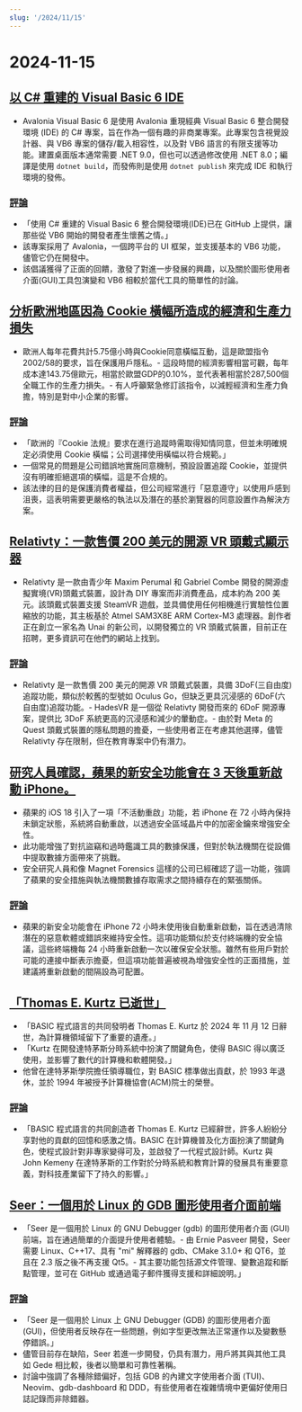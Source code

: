 ```yaml
---
slug: '/2024/11/15'
---
```


# 2024-11-15

## [以 C# 重建的 Visual Basic 6 IDE](https://github.com/BAndysc/AvaloniaVisualBasic6)

- Avalonia Visual Basic 6 是使用 Avalonia 重現經典 Visual Basic 6 整合開發環境 (IDE) 的 C# 專案，旨在作為一個有趣的非商業專案。此專案包含視覺設計器、與 VB6 專案的儲存/載入相容性，以及對 VB6 語言的有限支援等功能。建置桌面版本通常需要 .NET 9.0，但也可以透過修改使用 .NET 8.0；編譯是使用 `dotnet build`，而發佈則是使用 `dotnet publish` 來完成 IDE 和執行環境的發佈。

### [評論](https://news.ycombinator.com/item?id=42141587)

- 「使用 C# 重建的 Visual Basic 6 整合開發環境(IDE)已在 GitHub 上提供，讓那些從 VB6 開始的開發者產生懷舊之情。」
- 該專案採用了 Avalonia，一個跨平台的 UI 框架，並支援基本的 VB6 功能，儘管它仍在開發中。
- 該倡議獲得了正面的回饋，激發了對進一步發展的興趣，以及關於圖形使用者介面(GUI)工具包演變和 VB6 相較於當代工具的簡單性的討論。

## [分析歐洲地區因為 Cookie 橫幅所造成的經濟和生產力損失](https://legiscope.com/blog/hidden-productivity-drain-cookie-banners.html)

- 歐洲人每年花費共計5.75億小時與Cookie同意橫幅互動，這是歐盟指令2002/58的要求，旨在保護用戶隱私。- 這段時間的經濟影響相當可觀，每年成本達143.75億歐元，相當於歐盟GDP的0.10%，並代表著相當於287,500個全職工作的生產力損失。- 有人呼籲緊急修訂該指令，以減輕經濟和生產力負擔，特別是對中小企業的影響。

### [評論](https://news.ycombinator.com/item?id=42141843)

- 「歐洲的『Cookie 法規』要求在進行追蹤時需取得知情同意，但並未明確規定必須使用 Cookie 橫幅；公司選擇使用橫幅以符合規範。」
- 一個常見的問題是公司錯誤地實施同意機制，預設設置追蹤 Cookie，並提供沒有明確拒絕選項的橫幅，這是不合規的。
- 該法律的目的是保護消費者權益，但公司經常進行「惡意遵守」以使用戶感到沮喪，這表明需要更嚴格的執法以及潛在的基於瀏覽器的同意設置作為解決方案。

## [Relativty：一款售價 200 美元的開源 VR 頭戴式顯示器](https://www.relativty.com/)

- Relativty 是一款由青少年 Maxim Perumal 和 Gabriel Combe 開發的開源虛擬實境(VR)頭戴式裝置，設計為 DIY 專案而非消費產品，成本約為 200 美元。該頭戴式裝置支援 SteamVR 遊戲，並具備使用任何相機進行實驗性位置縮放的功能，其主板基於 Atmel SAM3X8E ARM Cortex-M3 處理器。創作者正在創立一家名為 Unai 的新公司，以開發獨立的 VR 頭戴式裝置，目前正在招聘，更多資訊可在他們的網站上找到。

### [評論](https://news.ycombinator.com/item?id=42143269)

- Relativty 是一款售價 200 美元的開源 VR 頭戴式裝置，具備 3DoF(三自由度)追蹤功能，類似於較舊的型號如 Oculus Go，但缺乏更具沉浸感的 6DoF(六自由度)追蹤功能。- HadesVR 是一個從 Relativty 開發而來的 6DoF 開源專案，提供比 3DoF 系統更高的沉浸感和減少的暈動症。- 由於對 Meta 的 Quest 頭戴式裝置的隱私問題的擔憂，一些使用者正在考慮其他選擇，儘管 Relativty 存在限制，但在教育專案中仍有潛力。

## [研究人員確認，蘋果的新安全功能會在 3 天後重新啟動 iPhone。](https://techcrunch.com/2024/11/14/new-apple-security-feature-reboots-iphones-after-3-days-researchers-confirm/)

- 蘋果的 iOS 18 引入了一項「不活動重啟」功能，若 iPhone 在 72 小時內保持未鎖定狀態，系統將自動重啟，以透過安全區域晶片中的加密金鑰來增強安全性。
- 此功能增強了對抗盜竊和過時鑑識工具的數據保護，但對於執法機關在從設備中提取數據方面帶來了挑戰。
- 安全研究人員和像 Magnet Forensics 這樣的公司已經確認了這一功能，強調了蘋果的安全措施與執法機關數據存取需求之間持續存在的緊張關係。

### [評論](https://news.ycombinator.com/item?id=42143265)

- 蘋果的新安全功能會在 iPhone 72 小時未使用後自動重新啟動，旨在透過清除潛在的惡意軟體或錯誤來維持安全性。這項功能類似於支付終端機的安全協議，這些終端機每 24 小時重新啟動一次以確保安全狀態。雖然有些用戶對於可能的連接中斷表示擔憂，但這項功能普遍被視為增強安全性的正面措施，並建議將重新啟動的間隔設為可配置。

## [「Thomas E. Kurtz 已逝世」](https://computerhistory.org/blog/in-memoriam-thomas-e-kurtz-1928-2024/)

- 「BASIC 程式語言的共同發明者 Thomas E. Kurtz 於 2024 年 11 月 12 日辭世，為計算機領域留下了重要的遺產。」
- 「Kurtz 在開發達特茅斯分時系統中扮演了關鍵角色，使得 BASIC 得以廣泛使用，並影響了數代的計算機和軟體開發。」
- 他曾在達特茅斯學院擔任領導職位，對 BASIC 標準做出貢獻，於 1993 年退休，並於 1994 年被授予計算機協會(ACM)院士的榮譽。

### [評論](https://news.ycombinator.com/item?id=42141761)

- 「BASIC 程式語言的共同創造者 Thomas E. Kurtz 已經辭世，許多人紛紛分享對他的貢獻的回憶和感激之情。BASIC 在計算機普及化方面扮演了關鍵角色，使程式設計對非專家變得可及，並啟發了一代程式設計師。Kurtz 與 John Kemeny 在達特茅斯的工作對於分時系統和教育計算的發展具有重要意義，對科技產業留下了持久的影響。」

## [Seer：一個用於 Linux 的 GDB 圖形使用者介面前端](https://github.com/epasveer/seer)

- 「Seer 是一個用於 Linux 的 GNU Debugger (gdb) 的圖形使用者介面 (GUI) 前端，旨在通過簡單的介面提升使用者體驗。- 由 Ernie Pasveer 開發，Seer 需要 Linux、C++17、具有 "mi" 解釋器的 gdb、CMake 3.1.0+ 和 QT6，並且在 2.3 版之後不再支援 Qt5。- 其主要功能包括源文件管理、變數追蹤和斷點管理，並可在 GitHub 或通過電子郵件獲得支援和詳細說明。」

### [評論](https://news.ycombinator.com/item?id=42146338)

- 「Seer 是一個用於 Linux 上 GNU Debugger (GDB) 的圖形使用者介面 (GUI)，但使用者反映存在一些問題，例如字型更改無法正常運作以及變數懸停錯誤。」
- 儘管目前存在缺陷，Seer 若進一步開發，仍具有潛力，用戶將其與其他工具如 Gede 相比較，後者以簡單和可靠性著稱。
- 討論中強調了各種除錯偏好，包括 GDB 的內建文字使用者介面 (TUI)、Neovim、gdb-dashboard 和 DDD，有些使用者在複雜情境中更偏好使用日誌記錄而非除錯器。

<head>
  <meta property="og:title" content="以 C# 重建的 Visual Basic 6 IDE" />
  <meta property="og:type" content="website" />
  <meta property="og:image" content="https://og.cho.sh/api/og/?title=%E4%BB%A5%20C%23%20%E9%87%8D%E5%BB%BA%E7%9A%84%20Visual%20Basic%206%20IDE&subheading=2024%E5%B9%B411%E6%9C%8815%E6%97%A5%20%E6%98%9F%E6%9C%9F%E4%BA%94%3A%20Hacker%20News%20%E6%91%98%E8%A6%81" />
</head>

